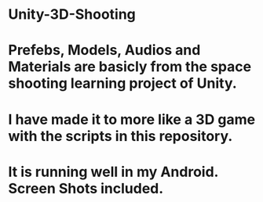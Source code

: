 # Unity-3D-Shooting
# Prefebs, Models, Audios and Materials are basicly from the space shooting learning project of Unity.
# I have made it to more like a 3D game with the scripts in this repository.
# It is running well in my Android. Screen Shots included.
